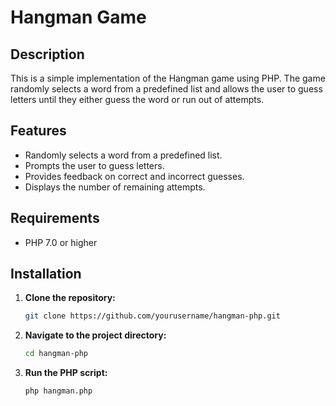# Hangman Game

## Description

This is a simple implementation of the Hangman game using PHP. The game randomly selects a word from a predefined list and allows the user to guess letters until they either guess the word or run out of attempts.

## Features

- Randomly selects a word from a predefined list.
- Prompts the user to guess letters.
- Provides feedback on correct and incorrect guesses.
- Displays the number of remaining attempts.

## Requirements

- PHP 7.0 or higher

## Installation

1. **Clone the repository:**

   ```bash
   git clone https://github.com/yourusername/hangman-php.git

2. **Navigate to the project directory:**

    ```bash
    cd hangman-php

3. **Run the PHP script:**

    ```bash
    php hangman.php